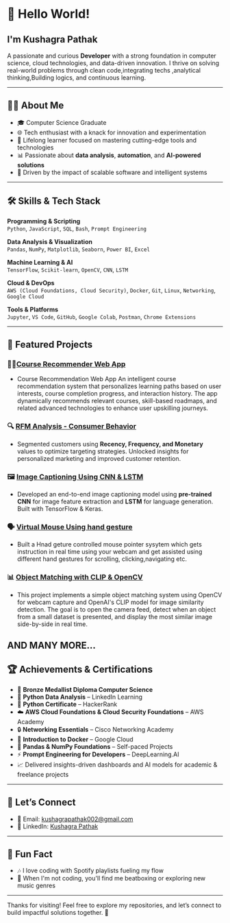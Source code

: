 # 👋 Hello World!

## I'm Kushagra Pathak

A passionate and curious **Developer** with a strong foundation in computer science, cloud technologies, and data-driven innovation. I thrive on solving real-world problems through clean code,integrating techs ,analytical thinking,Building logics, and continuous learning.

---

## 👨‍💻 About Me

- 🎓 Computer Science Graduate  
- 🌐 Tech enthusiast with a knack for innovation and experimentation  
- 🌟 Lifelong learner focused on mastering cutting-edge tools and technologies  
- 📊 Passionate about **data analysis**, **automation**, and **AI-powered solutions**  
- 🚀 Driven by the impact of scalable software and intelligent systems

---

## 🛠️ Skills & Tech Stack

**Programming & Scripting**  
`Python`, `JavaScript`, `SQL`, `Bash`, `Prompt Engineering`

**Data Analysis & Visualization**  
`Pandas`, `NumPy`, `Matplotlib`, `Seaborn`, `Power BI`, `Excel`

**Machine Learning & AI**  
`TensorFlow`, `Scikit-learn`, `OpenCV`, `CNN`, `LSTM`

**Cloud & DevOps**  
`AWS (Cloud Foundations, Cloud Security)`, `Docker`, `Git`, `Linux`, `Networking`, `Google Cloud`

**Tools & Platforms**  
`Jupyter`, `VS Code`, `GitHub`, `Google Colab`, `Postman`, `Chrome Extensions`

---

## 📂 Featured Projects

### 👨‍💻[Course Recommender Web App](https://github.com/IcodeG00D/Course-Recommendation-Web-App)
- Course Recommendation Web App An intelligent course recommendation system that personalizes learning paths based on user interests, course completion progress, and interaction history. The app dynamically recommends relevant courses, skill-based roadmaps, and related advanced technologies to enhance user upskilling journeys.

### 🔍 [RFM Analysis - Consumer Behavior](https://github.com/IcodeG00D/RFM-Analysis-Consumer-Behavior)  
- Segmented customers using **Recency, Frequency, and Monetary** values to optimize targeting strategies. Unlocked insights for personalized marketing and improved customer retention.

### 🖼️ [Image Captioning Using CNN & LSTM](https://github.com/IcodeG00D/Image-Captioning-Using-CNN-and-LSTM.git)  
- Developed an end-to-end image captioning model using **pre-trained CNN** for image feature extraction and **LSTM** for language generation. Built with TensorFlow & Keras.

### 🗣️ [Virtual Mouse Using hand gesture](https://github.com/IcodeG00D/Virtual-Mouse-Using-Mediapipe)
- Built a Hnad geture controlled mouse pointer sysytem which gets instruction in real time using your webcam and get assisted using different hand gestures for scrolling, clicking,navigating etc.

### 📊 [Object Matching with CLIP & OpenCV](https://github.com/IcodeG00D/Object-Matching-with-CLIP-OpenCV)
- This project implements a simple object matching system using OpenCV for webcam capture and OpenAI's CLIP model for image similarity detection. The goal is to open the camera feed, detect when an object from a small dataset is presented, and display the most similar image side-by-side in real time.

AND MANY MORE...
---

## 🏆 Achievements & Certifications

- 🥇 **Bronze Medallist Diploma Computer Science**
- 🥇 **Python Data Analysis** – LinkedIn Learning  
- 🥈 **Python Certificate** – HackerRank  
- ☁️ **AWS Cloud Foundations & Cloud Security Foundations** – AWS Academy  
- 🔒 **Networking Essentials** – Cisco Networking Academy  
- 🐳 **Introduction to Docker** – Google Cloud  
- 🧪 **Pandas & NumPy Foundations** – Self-paced Projects  
- ⚡ **Prompt Engineering for Developers** – DeepLearning.AI  
- 📈 Delivered insights-driven dashboards and AI models for academic & freelance projects  


---

## 🤝 Let’s Connect

- 📧 Email: [kushagrapathak002@gmail.com](mailto:kushagrapathak002@gmail.com)  
- 💼 LinkedIn: [Kushagra Pathak](https://www.linkedin.com/in/kushagra-pathak-8b6390252/)  


---

## 🎵 Fun Fact

- 🎶 I love coding with Spotify playlists fueling my flow  
- 🎤 When I'm not coding, you'll find me beatboxing or exploring new music genres

---

Thanks for visiting! Feel free to explore my repositories, and let’s connect to build impactful solutions together. 🚀
